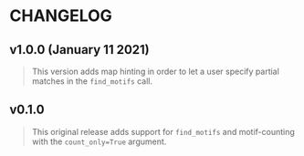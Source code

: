 # CHANGELOG

## v1.0.0 (January 11 2021)

> This version adds map hinting in order to let a user specify partial matches in the `find_motifs` call.

## v0.1.0

> This original release adds support for `find_motifs` and motif-counting with the `count_only=True` argument.

